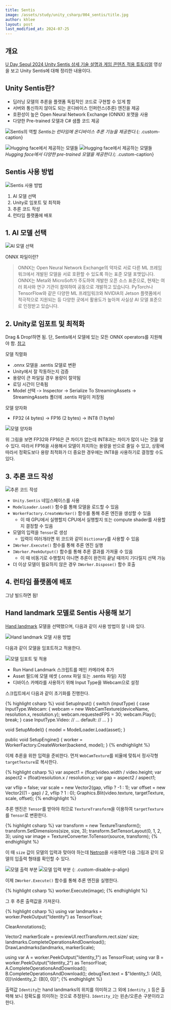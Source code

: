 ```yaml
---
title: Sentis
image: /assets/study/unity_csharp/004_sentis/title.jpg
author: khlee
layout: post
last_modified_at: 2024-07-25
---
```


## 개요

[U Day Seoul 2024 Unity Sentis 상세 기술 설명과 게임 콘텐츠 적용 튜토리얼](https://youtu.be/4cWTprKV3WE) 영상을 보고 Unity Sentis에 대해 정리한 내용이다.

## Unity Sentis란?

* 딥러닝 모델의 추론을 플랫폼 독립적인 코드로 구현할 수 있게 함
* 서버와 통신하지 않아도 되는 온디바이스 인퍼런스(추론) 엔진을 제공
* 호환성이 높은 Open Neural Network Exchange (ONNX) 포맷을 사용
* 다양한 Pre-trained 모델과 C# 샘플 코드 제공

![Sentis의 역할]({{site.baseurl}}/assets/study/unity_csharp/004_sentis/2024-06-18-082359.png)
*Sentis는 런타임에 온디바이스 추론 기능을 제공한다.*{: .custom-caption}

![Hugging face에서 제공하는 모델들]({{site.baseurl}}/assets/study/unity_csharp/004_sentis/2024-06-18-082730.png)
![Hugging face에서 제공하는 모델들]({{site.baseurl}}/assets/study/unity_csharp/004_sentis/2024-06-18-082808.png)
*Hugging face에서 다양한 pre-trained 모델을 제공한다.*{: .custom-caption}

## Sentis 사용 방법

![Sentis 사용 방법]({{site.baseurl}}/assets/study/unity_csharp/004_sentis/2024-06-18-082853.png)

1. AI 모델 선택
2. Unity로 임포트 및 최적화
3. 추론 코드 작성
4. 런타임 플랫폼에 배포

## 1. AI 모델 선택

![AI 모델 선택]({{site.baseurl}}/assets/study/unity_csharp/004_sentis/2024-06-18-083024.png)

ONNX 파일이란?
> ONNX는 Open Neural Network Exchange의 약자로 서로 다른 ML 프레임워크에서 개발된 모델을 서로 호환할 수 있도록 하는 표준 모델 포맷입니다. ONNX는 Meta와 MicroSoft가 주도하여 개발한 오픈 소스 표준으로, 현재는 여러 회사와 연구 기관이 참여하여 공동으로 개발하고 있습니다. PyTorch나 TensorFlow와 같은 다양한 ML 프레임워크와 NVIDIA의 Jetson 플랫폼에서 적극적으로 지원되는 등 다양한 곳에서 활용도가 높아져 사실상 AI 모델 표준으로 인정받고 있습니다.

## 2. Unity로 임포트 및 최적화

Drag & Drop!하면 됨. 단, Sentis에서 모델에 있는 모든 ONNX operators를 지원해야 함. [참고](https://docs.unity3d.com/Packages/com.unity.sentis@1.5/manual/supported-operators.html)

모델 직렬화

* .onnx 모델을 .sentis 모델로 변환
* Unity에서 잘 작동하는지 검증
* 용량이 큰 파일일 경우 용량이 절약됨
* 로딩 시간이 단축됨
* Model 선택 -> Inspector -> Serialize To StreamingAssets -> StreamingAssets 폴더에 .sentis 파일이 저장됨

모델 양자화

* FP32 (4 bytes) -> FP16 (2 bytes) -> INT8 (1 byte)

![모델 양자화]({{site.baseurl}}/assets/study/unity_csharp/004_sentis/2024-06-18-084107.png)

위 그림을 보면 FP32와 FP16은 큰 차이가 없는데 INT8과는 차이가 많이 나는 것을 알 수 있다. 따라서 FP16을 사용해서 모델이 차지하는 용량을 반으로 줄일 수 있고, 상황에 따라서 정확도보다 용량 최적화가 더 중요한 경우에는 INT8을 사용하기로 결정할 수도 있다.

## 3. 추론 코드 작성

![추론 코드 작성]({{site.baseurl}}/assets/study/unity_csharp/004_sentis/2024-06-18-084301.png)

* `Unity.Sentis` 네임스페이스를 사용
* `ModelLoader.Load()` 함수를 통해 모델을 로드할 수 있음
* `WorkerFactory.CreateWorker()` 함수를 통해 추론 엔진을 생성할 수 있음
  * 이 때 GPU에서 실행할지 CPU에서 실행할지 또는 compute shader를 사용할지 결정할 수 있음
* 모델의 입력을 `Tensor`로 생성
  * 입력이 여러개라면 위 코드와 같이 `Dictionary`를 사용할 수 있음
* `IWorker.Execute()` 함수를 통해 추론 엔진 실행
* `IWorker.PeekOutput()` 함수를 통해 추론 결과를 가져올 수 있음
  * 이 때 비동기로 수행할지 아니면 추론이 완전히 끝날 때까지 기다릴지 선택 가능
* 더 이상 모델이 필요하지 않은 경우 `IWorker.Dispose()` 함수 호출

## 4. 런타임 플랫폼에 배포

그냥 빌드하면 됨!

## Hand landmark 모델로 Sentis 사용해 보기

[Hand landmark](https://huggingface.co/unity/sentis-hand-landmark) 모델을 선택했으며, 다음과 같이 사용 방법이 잘 나와 있다.

![Hand landmark 모델 사용 방법]({{site.baseurl}}/assets/study/unity_csharp/004_sentis/2024-06-18-084632.png)

다음과 같이 모델을 임포트하고 적용한다.

![모델 임포트 및 적용]({{site.baseurl}}/assets/study/unity_csharp/004_sentis/2024-06-18-084759.png)

* Run Hand Landmark 스크립트를 메인 카메라에 추가
* Asset 필드에 모델 에셋 (.onnx 파일 또는 .sentis 파일) 지정
* 디바이스 카메라를 사용하기 위해 Input Type을 Webcam으로 설정

스크립트에서 다음과 같이 초기화를 진행한다.

{% highlight csharp %}
void SetupInput()
{
    switch (inputType)
    {
        case InputType.Webcam:
            {
                webcam = new WebCamTexture(deviceName, resolution.x, resolution.y);
                webcam.requestedFPS = 30;
                webcam.Play();
                break;
            }
        case InputType.Video:
            // ...
        default:
            // ...
    }
}

void SetupModel()
{
    model = ModelLoader.Load(asset);
}

public void SetupEngine()
{
    worker = WorkerFactory.CreateWorker(backend, model);
}
{% endhighlight %}

이제 추론을 위한 입력을 준비한다. 먼저 `WebCamTexture`를 비율에 맞춰서 정사각형 `targetTexture`로 복사한다.

{% highlight csharp %}
var aspect1 = (float)video.width / video.height;
var aspect2 = (float)resolution.x / resolution.y;
var gap = aspect2 / aspect1;

var vflip = false;
var scale = new Vector2(gap, vflip ? -1 : 1);
var offset = new Vector2((1 - gap) / 2, vflip ? 1 : 0);
Graphics.Blit(video.texture, targetTexture, scale, offset);
{% endhighlight %}

추론 엔진은 `Tensor`를 받아야 하므로 `TextureTransform`을 이용하여 `targetTexture`를 `Tensor`로 변환한다.

{% highlight csharp %}
var transform = new TextureTransform();
transform.SetDimensions(size, size, 3);
transform.SetTensorLayout(0, 1, 2, 3);
using var image = TextureConverter.ToTensor(source, transform);
{% endhighlight %}

이 때 `size` 값이 모델의 입력과 맞아야 하는데 [Netron](https://github.com/lutzroeder/netron)을 사용하면 다음 그림과 같이 모델의 입출력 형태를 확인할 수 있다.

![모델 출력 부분]({{site.baseurl}}/assets/study/unity_csharp/004_sentis/2024-06-18-085808.png)
![모델 입력 부분]({{site.baseurl}}/assets/study/unity_csharp/004_sentis/2024-06-18-085831.png)
{: .custom-disable-p-align}

이제 `IWorker.Execute()` 함수를 통해 추론 엔진을 실행한다.

{% highlight csharp %}
worker.Execute(image);
{% endhighlight %}

그 후 추론 출력값을 가져온다.

{% highlight csharp %}
using var landmarks = worker.PeekOutput("Identity") as TensorFloat;

ClearAnnotations();

Vector2 markerScale = previewUI.rectTransform.rect.size/ size;
landmarks.CompleteOperationsAndDownload();
DrawLandmarks(landmarks, markerScale);

using var A = worker.PeekOutput("Identity_1") as TensorFloat;
using var B = worker.PeekOutput("Identity_2") as TensorFloat;
A.CompleteOperationsAndDownload();
B.CompleteOperationsAndDownload();
debugText.text = $"Identity_1: {A[0, 0]}\nIdentity_2: {B[0, 0]}";
{% endhighlight %}

출력값 `Identity`는 hand landmarks의 위치를 의미하고 그 외에 `Identity_1` 등은 출력해 보니 정확도를 의미하는 것으로 추정된다. `Identity_2`는 왼손/오른손 구분이라고 한다.
